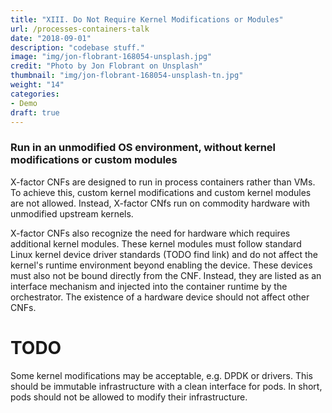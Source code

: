 ```yaml
---
title: "XIII. Do Not Require Kernel Modifications or Modules"
url: /processes-containers-talk
date: "2018-09-01"
description: "codebase stuff."
image: "img/jon-flobrant-168054-unsplash.jpg"
credit: "Photo by Jon Flobrant on Unsplash"
thumbnail: "img/jon-flobrant-168054-unsplash-tn.jpg"
weight: "14"
categories:
- Demo
draft: true
---
```

### Run in an unmodified OS environment, without kernel modifications or custom modules

X-factor CNFs are designed to run in process containers rather than VMs. To achieve this, custom kernel modifications and custom kernel modules are not allowed. Instead, X-factor CNfs run on commodity hardware with unmodified upstream kernels. 

X-factor CNFs also recognize the need for hardware which requires additional kernel modules. These kernel modules must follow standard Linux kernel device driver standards (TODO find link) and do not affect the kernel's runtime environment beyond enabling the device. These devices must also not be bound directly from the CNF. Instead, they are listed as an interface mechanism and injected into the container runtime by the orchestrator. The existence of a hardware device should not affect other CNFs.

# TODO
Some kernel modifications may be acceptable, e.g. DPDK or drivers. This should be immutable infrastructure with a clean interface for pods. In short, pods should not be allowed to modify their infrastructure.
